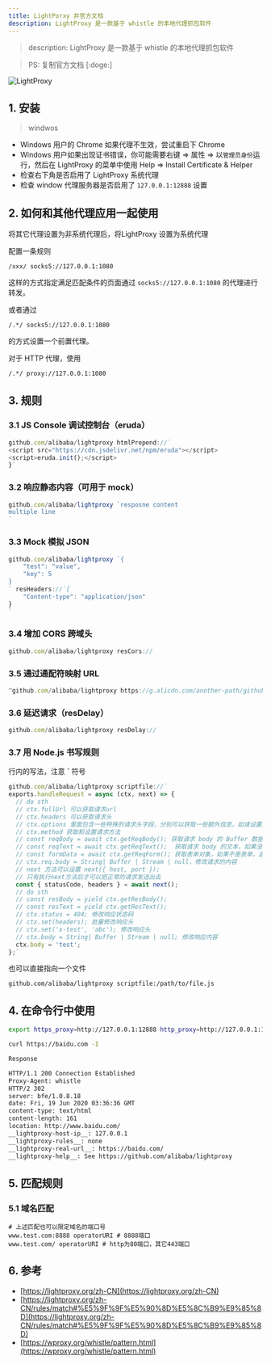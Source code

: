 ```yaml
---
title: LightPorxy 非官方文档
description: LightProxy 是一款基于 whistle 的本地代理抓包软件
---
```


> description: LightProxy 是一款基于 whistle 的本地代理抓包软件

> PS: 复制官方文档 [:doge:]

![LightProxy](https://i.loli.net/2020/05/05/uRZMpi8rPDyQF6I.gif)

## 1. 安装

> windwos

- Windows 用户的 Chrome 如果代理不生效，尝试重启下 Chrome
- Windows 用户如果出现证书错误，你可能需要右键 => 属性 => 以`管理员身份`运行，然后在 LightProxy 的菜单中使用 Help => Install Certificate & Helper
- 检查右下角是否启用了 LightProxy 系统代理
- 检查 window 代理服务器是否启用了 `127.0.0.1:12888` 设置

## 2. 如何和其他代理应用一起使用

将其它代理设置为非系统代理后，将LightProxy 设置为系统代理

配置一条规则

```/xxx/ socks5://127.0.0.1:1080```

这样的方式指定满足匹配条件的页面通过 `socks5://127.0.0.1:1080` 的代理进行转发。

或者通过

```/.*/ socks5://127.0.0.1:1080```

的方式设置一个前置代理。

对于 HTTP 代理，使用

```/.*/ proxy://127.0.0.1:1080```

## 3. 规则

### 3.1 JS Console 调试控制台（eruda）

```js
github.com/alibaba/lightproxy htmlPrepend://`
<script src="https://cdn.jsdelivr.net/npm/eruda"></script>
<script>eruda.init();</script>
}`
```
### 3.2 响应静态内容（可用于 mock）

```js
github.com/alibaba/lightproxy `resposne content
multiple line
`
```

### 3.3 Mock 模拟 JSON

```js
github.com/alibaba/lightproxy `{
    "test": "value",
    "key": 5
}
` resHeaders://`{
    "Content-type": "application/json"
}
`
```

### 3.4 增加 CORS 跨域头

```js
github.com/alibaba/lightproxy resCors://
```

### 3.5 通过通配符映射 URL

```js
^github.com/alibaba/lightproxy https://g.alicdn.com/another-path/github.com/alibaba/lightproxy
```

### 3.6 延迟请求（resDelay）

```js
github.com/alibaba/lightproxy resDelay://
```

### 3.7 用 Node.js 书写规则

行内的写法，注意 **`** 符号

```js
github.com/alibaba/lightproxy scriptfile://`
exports.handleRequest = async (ctx, next) => {
  // do sth
  // ctx.fullUrl 可以获取请求url
  // ctx.headers 可以获取请求头
  // ctx.options 里面包含一些特殊的请求头字段，分别可以获取一些额外信息，如请设置的规则等
  // ctx.method 获取和设置请求方法
  // const reqBody = await ctx.getReqBody(); 获取请求 body 的 Buffer 数据，如果没有数据返回 null
  // const reqText = await ctx.getReqText();  获取请求 body 的文本，如果没有返回''
  // const formData = await ctx.getReqForm(); 获取表单对象，如果不是表单，返回空对象{}
  // ctx.req.body = String| Buffer | Stream | null，修改请求的内容
  // next 方法可以设置 next({ host, port });
  // 只有执行next方法后才可以把正常的请求发送出去
  const { statusCode, headers } = await next(); 
  // do sth
  // const resBody = yield ctx.getResBody();
  // const resText = yield ctx.getResText();
  // ctx.status = 404; 修改响应状态码
  // ctx.set(headers); 批量修改响应头
  // ctx.set('x-test', 'abc'); 修改响应头
  // ctx.body = String| Buffer | Stream | null; 修改响应内容
  ctx.body = 'test';
};`
```

也可以直接指向一个文件

```github.com/alibaba/lightproxy scriptfile:/path/to/file.js```

## 4. 在命令行中使用

```bash
export https_proxy=http://127.0.0.1:12888 http_proxy=http://127.0.0.1:12888 all_proxy=socks5://127.0.0.1:12889

curl https://baidu.com -I

Response

HTTP/1.1 200 Connection Established
Proxy-Agent: whistle
HTTP/2 302
server: bfe/1.0.8.18
date: Fri, 19 Jun 2020 03:36:36 GMT
content-type: text/html
content-length: 161
location: http://www.baidu.com/
__lightproxy-host-ip__: 127.0.0.1
__lightproxy-rules__: none
__lightproxy-real-url__: https://baidu.com/
__lightproxy-help__: See https://github.com/alibaba/lightproxy
```

## 5. 匹配规则

### 5.1 域名匹配

```
# 上述匹配也可以限定域名的端口号
www.test.com:8888 operatorURI # 8888端口
www.test.com/ operatorURI # http为80端口，其它443端口
```

## 6. 参考

- [https://lightproxy.org/zh-CN](https://lightproxy.org/zh-CN)
- [https://lightproxy.org/zh-CN/rules/match#%E5%9F%9F%E5%90%8D%E5%8C%B9%E9%85%8D](https://lightproxy.org/zh-CN/rules/match#%E5%9F%9F%E5%90%8D%E5%8C%B9%E9%85%8D)
- [https://wproxy.org/whistle/pattern.html](https://wproxy.org/whistle/pattern.html)


